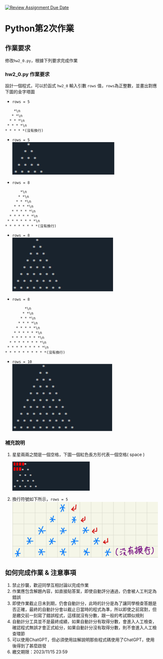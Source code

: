 [![Review Assignment Due Date](https://classroom.github.com/assets/deadline-readme-button-24ddc0f5d75046c5622901739e7c5dd533143b0c8e959d652212380cedb1ea36.svg)](https://classroom.github.com/a/pcu3qpgS)
# Python第2次作業

## 作業要求
修改`hw2_0.py`，根據下列要求完成作業


### hw2_0.py 作業要求
設計一個程式，可以於函式 `hw2_0` 輸入引數 `rows` 值，`rows`為正整數，並畫出對應下圖的金字塔圖

- `rows = 5`
```
    *\n
   * *\n
  * * *\n
 * * * *\n
* * * * *(沒有換行)
```

* `rows = 5`\
![](./images/2.jpg)

- `rows = 8`
```
       *\n
      * *\n
     * * *\n
    * * * *\n
   * * * * *\n
  * * * * * *\n
 * * * * * * *\n
* * * * * * * *(沒有換行)
```

* `rows = 8`\
![](./images/3.jpg)

- `rows = 8`
```
         *\n
        * *\n
       * * *\n
      * * * *\n
     * * * * *\n
    * * * * * *\n
   * * * * * * *\n
  * * * * * * * *\n
 * * * * * * * * *\n
* * * * * * * * * *(沒有換行)
```

* `rows = 10`\
![](./images/4.jpg)

### 補充說明
1. 星星兩兩之間是一個空格，下圖一個紅色長方形代表一個空格( space )
  
    ![](./images/1.png)

2. 換行符號如下所示，`rows = 5`
    ![](./images/5.jpg)
  
  

## 如何完成作業 & 注意事項
1. 禁止抄襲，歡迎同學互相討論以完成作業
1. 作業應包含解題內容，如直接貼答案，即使自動評分通過，仍會被人工判定為錯誤
1. 即使作業截止日未到期，仍會自動計分，此時的計分是為了讓同學檢查答題是否正確，最終的自動計分會以截止日當時的程式為準，所以即使之前寫對，但是繳交前一刻寫了錯誤程式，這樣就沒有分數，跟一般的考試類似規則
1. 自動計分工具並不是最終成績，如果自動計分有取得分數，會進入人工檢查，確認程式無誤才會正式給分，如果自動計分沒有取得分數，則不會進入人工檢查環節
2. 可以使用ChatGPT，但必須使用註解說明那些程式碼使用了ChatGPT，使用後得到了甚麼啟發
1. 繳交期限：2023/11/15 23:59
